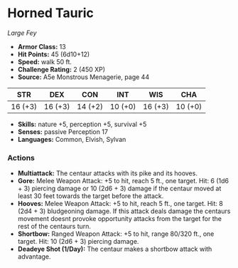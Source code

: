 # Horned Tauric

*Large* *Fey*

- **Armor Class:** 13
- **Hit Points:** 45 (6d10+12)
- **Speed:** walk 50 ft.
- **Challenge Rating:** 2 (450 XP)
- **Source:** A5e Monstrous Menagerie, page 44

| STR | DEX | CON | INT | WIS | CHA |
| --- | --- | --- | --- | --- | --- |
| 16 (+3) | 16 (+3) | 14 (+2) | 10 (+0) | 16 (+3) | 10 (+0) |

- **Skills:** nature +5, perception +5, survival +5
- **Senses:** passive Perception 17
- **Languages:** Common, Elvish, Sylvan

### Actions

- **Multiattack:** The centaur attacks with its pike and its hooves.
- **Gore:** Melee Weapon Attack: +5 to hit, reach 5 ft., one target. Hit: 6 (1d6 + 3) piercing damage  or 10 (2d6 + 3) damage if the centaur moved at least 30 feet towards the target before the attack.
- **Hooves:** Melee Weapon Attack: +5 to hit, reach 5 ft., one target. Hit: 8 (2d4 + 3) bludgeoning damage. If this attack deals damage  the centaurs movement doesnt provoke opportunity attacks from the target for the rest of the centaurs turn.
- **Shortbow:** Ranged Weapon Attack: +5 to hit, range 80/320 ft., one target. Hit: 10 (2d6 + 3) piercing damage.
- **Deadeye Shot (1/Day):** The centaur makes a shortbow attack with advantage.


